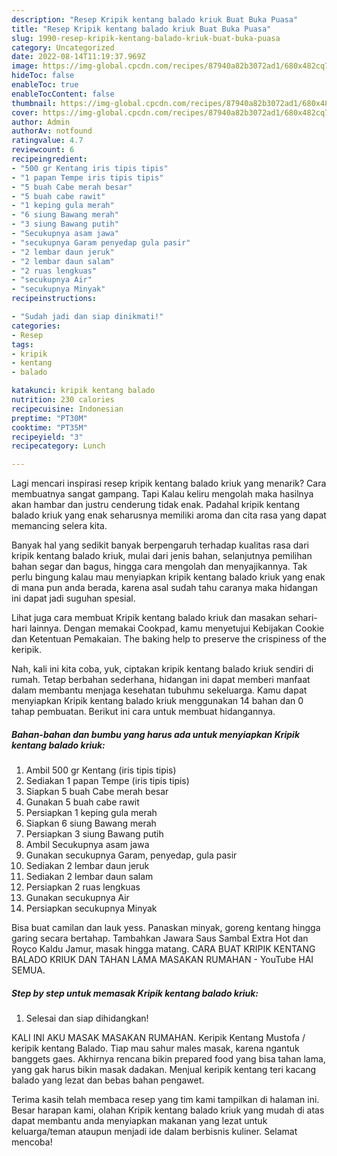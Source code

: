 ```yaml
---
description: "Resep Kripik kentang balado kriuk Buat Buka Puasa"
title: "Resep Kripik kentang balado kriuk Buat Buka Puasa"
slug: 1990-resep-kripik-kentang-balado-kriuk-buat-buka-puasa
category: Uncategorized
date: 2022-08-14T11:19:37.969Z
image: https://img-global.cpcdn.com/recipes/87940a82b3072ad1/680x482cq70/kripik-kentang-balado-kriuk-foto-resep-utama.jpg
hideToc: false
enableToc: true
enableTocContent: false
thumbnail: https://img-global.cpcdn.com/recipes/87940a82b3072ad1/680x482cq70/kripik-kentang-balado-kriuk-foto-resep-utama.jpg
cover: https://img-global.cpcdn.com/recipes/87940a82b3072ad1/680x482cq70/kripik-kentang-balado-kriuk-foto-resep-utama.jpg
author: Admin
authorAv: notfound
ratingvalue: 4.7
reviewcount: 6
recipeingredient:
- "500 gr Kentang iris tipis tipis"
- "1 papan Tempe iris tipis tipis"
- "5 buah Cabe merah besar"
- "5 buah cabe rawit"
- "1 keping gula merah"
- "6 siung Bawang merah"
- "3 siung Bawang putih"
- "Secukupnya asam jawa"
- "secukupnya Garam penyedap gula pasir"
- "2 lembar daun jeruk"
- "2 lembar daun salam"
- "2 ruas lengkuas"
- "secukupnya Air"
- "secukupnya Minyak"
recipeinstructions:

- "Sudah jadi dan siap dinikmati!"
categories:
- Resep
tags:
- kripik
- kentang
- balado

katakunci: kripik kentang balado 
nutrition: 230 calories
recipecuisine: Indonesian
preptime: "PT30M"
cooktime: "PT35M"
recipeyield: "3"
recipecategory: Lunch

---
```



Lagi mencari inspirasi resep kripik kentang balado kriuk yang menarik? Cara membuatnya sangat gampang. Tapi Kalau keliru mengolah maka hasilnya akan hambar dan justru cenderung tidak enak. Padahal kripik kentang balado kriuk yang enak seharusnya memiliki aroma dan cita rasa yang dapat memancing selera kita.


Banyak hal yang sedikit banyak berpengaruh terhadap kualitas rasa dari kripik kentang balado kriuk, mulai dari jenis bahan, selanjutnya pemilihan bahan segar dan bagus, hingga cara mengolah dan menyajikannya. Tak perlu bingung kalau mau menyiapkan kripik kentang balado kriuk yang enak di mana pun anda berada, karena asal sudah tahu caranya maka hidangan ini dapat jadi suguhan spesial.

Lihat juga cara membuat Kripik kentang balado kriuk dan masakan sehari-hari lainnya. Dengan memakai Cookpad, kamu menyetujui Kebijakan Cookie dan Ketentuan Pemakaian. The baking help to preserve the crispiness of the keripik.


Nah, kali ini kita coba, yuk, ciptakan kripik kentang balado kriuk sendiri di rumah. Tetap berbahan sederhana, hidangan ini dapat memberi manfaat dalam membantu menjaga kesehatan tubuhmu sekeluarga. Kamu dapat menyiapkan Kripik kentang balado kriuk menggunakan 14 bahan dan 0 tahap pembuatan. Berikut ini cara untuk membuat hidangannya.

<!--inarticleads1-->

##### Bahan-bahan dan bumbu yang harus ada untuk menyiapkan Kripik kentang balado kriuk:

1. Ambil 500 gr Kentang (iris tipis tipis)
1. Sediakan 1 papan Tempe (iris tipis tipis)
1. Siapkan 5 buah Cabe merah besar
1. Gunakan 5 buah cabe rawit
1. Persiapkan 1 keping gula merah
1. Siapkan 6 siung Bawang merah
1. Persiapkan 3 siung Bawang putih
1. Ambil Secukupnya asam jawa
1. Gunakan secukupnya Garam, penyedap, gula pasir
1. Sediakan 2 lembar daun jeruk
1. Sediakan 2 lembar daun salam
1. Persiapkan 2 ruas lengkuas
1. Gunakan secukupnya Air
1. Persiapkan secukupnya Minyak


Bisa buat camilan dan lauk yess. Panaskan minyak, goreng kentang hingga garing secara bertahap. Tambahkan Jawara Saus Sambal Extra Hot dan Royco Kaldu Jamur, masak hingga matang. CARA BUAT KRIPIK KENTANG BALADO KRIUK DAN TAHAN LAMA MASAKAN RUMAHAN - YouTube HAI SEMUA. 

<!--inarticleads2-->

##### Step by step untuk memasak Kripik kentang balado kriuk:


1. Selesai dan siap dihidangkan!

KALI INI AKU MASAK MASAKAN RUMAHAN. Keripik Kentang Mustofa / keripik kentang Balado. Tiap mau sahur males masak, karena ngantuk banggets gaes. Akhirnya rencana bikin prepared food yang bisa tahan lama, yang gak harus bikin masak dadakan. Menjual keripik kentang teri kacang balado yang lezat dan bebas bahan pengawet. 

Terima kasih telah membaca resep yang tim kami tampilkan di halaman ini. Besar harapan kami, olahan Kripik kentang balado kriuk yang mudah di atas dapat membantu anda menyiapkan makanan yang lezat untuk keluarga/teman ataupun menjadi ide dalam berbisnis kuliner. Selamat mencoba!
